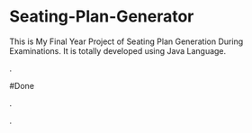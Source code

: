 # Seating-Plan-Generator

This is My Final Year Project of Seating Plan Generation During Examinations. It is totally developed using Java Language.










































.





















































#Done










































































































.




































































































































































































































































































































































































































































































.






































